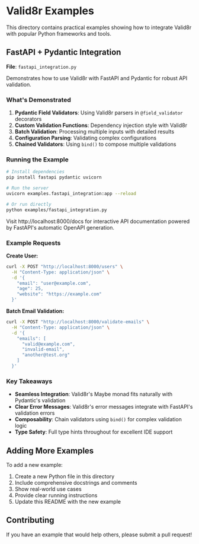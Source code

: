 # Valid8r Examples

This directory contains practical examples showing how to integrate Valid8r with popular Python frameworks and tools.

## FastAPI + Pydantic Integration

**File**: `fastapi_integration.py`

Demonstrates how to use Valid8r with FastAPI and Pydantic for robust API validation.

### What's Demonstrated

1. **Pydantic Field Validators**: Using Valid8r parsers in `@field_validator` decorators
2. **Custom Validation Functions**: Dependency injection style with Valid8r
3. **Batch Validation**: Processing multiple inputs with detailed results
4. **Configuration Parsing**: Validating complex configurations
5. **Chained Validators**: Using `bind()` to compose multiple validations

### Running the Example

```bash
# Install dependencies
pip install fastapi pydantic uvicorn

# Run the server
uvicorn examples.fastapi_integration:app --reload

# Or run directly
python examples/fastapi_integration.py
```

Visit http://localhost:8000/docs for interactive API documentation powered by FastAPI's automatic OpenAPI generation.

### Example Requests

**Create User:**
```bash
curl -X POST "http://localhost:8000/users" \
  -H "Content-Type: application/json" \
  -d '{
    "email": "user@example.com",
    "age": 25,
    "website": "https://example.com"
  }'
```

**Batch Email Validation:**
```bash
curl -X POST "http://localhost:8000/validate-emails" \
  -H "Content-Type: application/json" \
  -d '{
    "emails": [
      "valid@example.com",
      "invalid-email",
      "another@test.org"
    ]
  }'
```

### Key Takeaways

- **Seamless Integration**: Valid8r's Maybe monad fits naturally with Pydantic's validation
- **Clear Error Messages**: Valid8r's error messages integrate with FastAPI's validation errors
- **Composability**: Chain validators using `bind()` for complex validation logic
- **Type Safety**: Full type hints throughout for excellent IDE support

## Adding More Examples

To add a new example:

1. Create a new Python file in this directory
2. Include comprehensive docstrings and comments
3. Show real-world use cases
4. Provide clear running instructions
5. Update this README with the new example

## Contributing

If you have an example that would help others, please submit a pull request!
